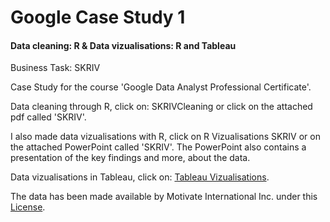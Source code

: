 # Google Case Study 1
#### Data cleaning: R & Data vizualisations: R and Tableau

Business Task: SKRIV 

Case Study for the course 'Google Data Analyst Professional Certificate'. 

Data cleaning through R, click on: SKRIVCleaning or click on the attached pdf called 'SKRIV'.

I also made data vizualisations with R, click on R Vizualisations SKRIV or on the attached PowerPoint called 'SKRIV'. The PowerPoint also contains a presentation of the key findings and more, about the data. 

Data vizualisations in Tableau, click on: [Tableau Vizualisations](https://public.tableau.com/app/profile/nasra.salim/viz/GoogleCaseStudy1/Dashboard1?publish=yes).

The data has been made available by Motivate International Inc. under this [License](https://www.divvybikes.com/data-license-agreement).


